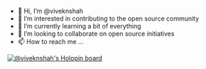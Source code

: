 - 👋 Hi, I’m @viveknshah
- 👀 I’m interested in contributing to the open source community
- 🌱 I’m currently learning a bit of everything
- 💞️ I’m looking to collaborate on open source initiatives
- 📫 How to reach me ...

<!---
viveknshah/viveknshah is a ✨ special ✨ repository because its `README.md` (this file) appears on your GitHub profile.
You can click the Preview link to take a look at your changes.
--->

[![@viveknshah's Holopin board](https://holopin.io/api/user/board?user=viveknshah)](https://holopin.io/@viveknshah)
